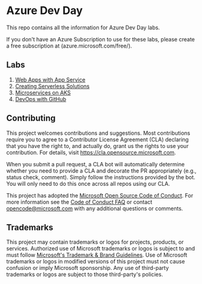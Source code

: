 # Azure Dev Day

This repo contains all the information for Azure Dev Day labs.

If you don't have an Azure Subscription to use for these labs, please create a free subscription at (azure.microsoft.com/free/).

## Labs
1. [Web Apps with App Service](app-service)
1. [Creating Serverless Solutions](https://github.com/garyciampa/azure-dev-day-serverless)
1. [Microservices on AKS](https://github.com/RandyPatterson/azuredev-aks)
1. [DevOps with GitHub](https://github.com/jimblizzard/azuredevday)

## Contributing

This project welcomes contributions and suggestions.  Most contributions require you to agree to a
Contributor License Agreement (CLA) declaring that you have the right to, and actually do, grant us
the rights to use your contribution. For details, visit https://cla.opensource.microsoft.com.

When you submit a pull request, a CLA bot will automatically determine whether you need to provide
a CLA and decorate the PR appropriately (e.g., status check, comment). Simply follow the instructions
provided by the bot. You will only need to do this once across all repos using our CLA.

This project has adopted the [Microsoft Open Source Code of Conduct](https://opensource.microsoft.com/codeofconduct/).
For more information see the [Code of Conduct FAQ](https://opensource.microsoft.com/codeofconduct/faq/) or
contact [opencode@microsoft.com](mailto:opencode@microsoft.com) with any additional questions or comments.

## Trademarks

This project may contain trademarks or logos for projects, products, or services. Authorized use of Microsoft 
trademarks or logos is subject to and must follow 
[Microsoft's Trademark & Brand Guidelines](https://www.microsoft.com/en-us/legal/intellectualproperty/trademarks/usage/general).
Use of Microsoft trademarks or logos in modified versions of this project must not cause confusion or imply Microsoft sponsorship.
Any use of third-party trademarks or logos are subject to those third-party's policies.
